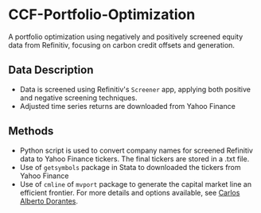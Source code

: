 # CCF-Portfolio-Optimization
A portfolio optimization using negatively and positively screened equity data from Refinitiv, focusing on carbon credit offsets and generation. 

## Data Description

- Data is screened using Refinitiv's `Screener` app, applying both positive and negative screening techniques.
- Adjusted time series returns are downloaded from Yahoo Finance

## Methods

- Python script is used to convert company names for screened Refinitiv data to Yahoo Finance tickers. The final tickers are stored in a .txt file.
- Use of `getsymbols` package in Stata to downloaded the tickers from Yahoo Finance
- Use of `cmline` of `mvport` package to generate the capital market line an efficient frontier. For more details and options available, see <a href="https://www.stata.com/meeting/mexico18/slides/16_Mexico18_Dorantes.pdf" title="Title">
Carlos Alberto Dorantes</a>.</p>
